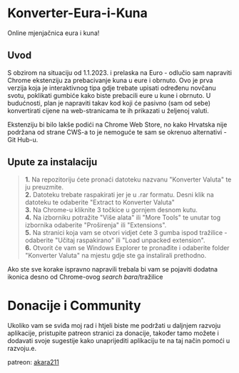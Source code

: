 # Konverter-Eura-i-Kuna
Online mjenjačnica eura i kuna!


## Uvod
S obzirom na situaciju od 1.1.2023. i prelaska na Euro - odlučio sam napraviti Chrome ekstenziju za prebacivanje kuna u eure i obrnuto. Ovo je prva verzija koja je interaktivnog tipa gdje trebate upisati određenu novčanu svotu, poklikati gumbiće kako biste prebacili eure u kune i obrnuto. 
U budućnosti, plan je napraviti takav kod koji će pasivno (sam od sebe) konvertirati cijene na web-stranicama te ih prikazati u željenoj valuti.

Ekstenziju bi bilo lakše podići na Chrome Web Store, no kako Hrvatska nije podržana od strane CWS-a to je nemoguće te sam se okrenuo alternativi - Git Hub-u.

## Upute za instalaciju
>**1.** Na repozitoriju ćete pronaći datoteku nazvanu "Konverter Valuta" te ju preuzmite.  
>**2.** Datoteku trebate raspakirati jer je u .rar formatu. Desni klik na datoteku te odaberite "Extract to Konverter Valuta"  
>**3.** Na Chrome-u kliknite 3 točkice u gornjem desnom kutu.  
>**4.** Na izborniku potražite "Više alata" ili "More Tools" te unutar tog izbornika odaberite "Proširenja" ili "Extensions".  
>**5.** Na stranici koja vam se otvori vidjet ćete 3 gumba ispod tražilice - odaberite "Učitaj raspakirano" ili "Load unpacked extension".  
>**6.** Otvorit će vam se Windows Explorer te pronađite i odaberite folder "Konverter Valuta" na mjestu gdje ste ga instalirali prethodno.  

Ako ste sve korake ispravno napravili trebala bi vam se pojaviti dodatna ikonica desno od Chrome-ovog *search bara*/tražilice


# Donacije i Community
Ukoliko vam se sviđa moj rad i htjeli biste me podržati u daljnjem razvoju aplikacije, pristupite patreon stranici za donacije, također tamo možete i dodavati svoje sugestije kako unaprijediti aplikaciju te na taj način pomoći u razvoju.e.

patreon: [akara211](https://patreon.com/user?u=86650949&utm_medium=clipboard_copy&utm_source=copyLink&utm_campaign=creatorshare_creator&utm_content=join_link)
